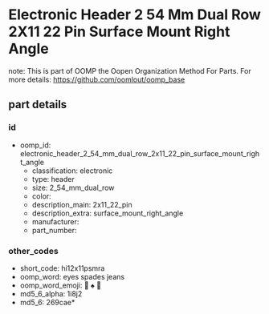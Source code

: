 # Electronic Header 2 54 Mm Dual Row 2X11 22 Pin Surface Mount Right Angle  

note: This is part of OOMP the Oopen Organization Method For Parts. For more details: https://github.com/oomlout/oomp_base

##  part details





### id
* oomp_id: electronic_header_2_54_mm_dual_row_2x11_22_pin_surface_mount_right_angle
  * classification: electronic
  * type: header
  * size: 2_54_mm_dual_row
  * color: 
  * description_main: 2x11_22_pin
  * description_extra: surface_mount_right_angle
  * manufacturer: 
  * part_number: 

### other_codes
* short_code: hi12x11psmra
* oomp_word: eyes spades jeans
* oomp_word_emoji: :eyes: :spades: :jeans:
* md5_6_alpha: 1i8j2
* md5_6: 269cae* 